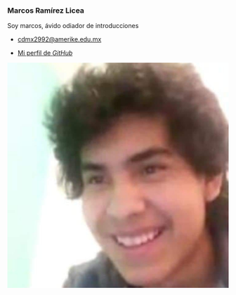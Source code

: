 ### Marcos Ramírez Licea

Soy marcos, ávido odiador de introducciones

- [cdmx2992@amerike.edu.mx](cdmx2992@amerike.edu.mx)

- [Mi perfil de _GitHub_](https://github.com/DaFrik19)

![Marcos](./img/mifoto.jpg)